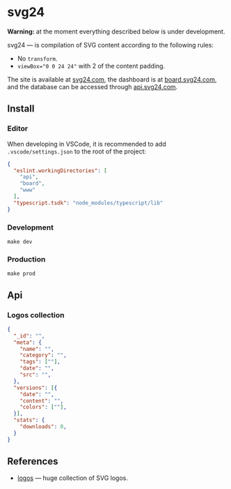 # svg24

**Warning:** at the moment everything described below is under development.

svg24 — is compilation of SVG content according to the following rules:

- No `transform`.
- `viewBox="0 0 24 24"` with 2 of the content padding.

The site is available at [svg24.com](https://svg24.com/), the dashboard is at [board.svg24.com](https://board.svg24.com/), and the database can be accessed through [api.svg24.com](https://api.svg24.com/).

## Install

### Editor

When developing in VSCode, it is recommended to add `.vscode/settings.json` to the root of the project:

```json
{
  "eslint.workingDirectories": [
    "api",
    "board",
    "www"
  ],
  "typescript.tsdk": "node_modules/typescript/lib"
}
```

### Development

```
make dev
```

### Production

```
make prod
```

## Api

### Logos collection

```json
{
  "_id": "",
  "meta": {
    "name": "",
    "category": "",
    "tags": [""],
    "date": "",
    "src": "",
  },
  "versions": [{
    "date": "",
    "content": "",
    "colors": [""],
  }],
  "stats": {
    "downloads": 0,
  }
}
```

## References

- [logos](https://github.com/gilbarbara/logos) — huge collection of SVG logos.
